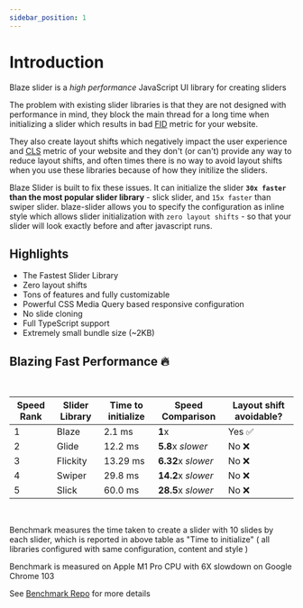 ```yaml
---
sidebar_position: 1
---
```


# Introduction

Blaze slider is a _high performance_ JavaScript UI library for creating sliders

The problem with existing slider libraries is that they are not designed with performance in mind, they block the main thread for a long time when initializing a slider which results in bad [FID](https://web.dev/fid/) metric for your website.

They also create layout shifts which negatively impact the user experience and [CLS](https://web.dev/cls/) metric of your website and they don't (or can't) provide any way to reduce layout shifts, and often times there is no way to avoid layout shifts when you use these libraries because of how they initilize the sliders.

Blaze Slider is built to fix these issues. It can initialize the slider **`30x faster` than the most popular slider library** - slick slider, and `15x faster` than swiper slider. blaze-slider allows you to specify the configuration as inline style which allows slider initialization with `zero layout shifts` - so that your slider will look exactly before and after javascript runs.

## Highlights

- The Fastest Slider Library
- Zero layout shifts
- Tons of features and fully customizable
- Powerful CSS Media Query based responsive configuration
- No slide cloning
- Full TypeScript support
- Extremely small bundle size (~2KB)

## Blazing Fast Performance 🔥

<br/>

| Speed Rank | Slider Library | Time to initialize | Speed Comparison   | Layout shift avoidable? |
| ---------- | -------------- | ------------------ | ------------------ | ----------------------- |
| 1          | Blaze          | 2.1 ms             | **1**x             | Yes ✅                  |
| 2          | Glide          | 12.2 ms            | **5.8**x _slower_  | No ❌                   |
| 3          | Flickity       | 13.29 ms           | **6.32**x _slower_ | No ❌                   |
| 4          | Swiper         | 29.8 ms            | **14.2**x _slower_ | No ❌                   |
| 5          | Slick          | 60.0 ms            | **28.5**x _slower_ | No ❌                   |

<br/>

Benchmark measures the time taken to create a slider with 10 slides by each slider, which is reported in above table as "Time to initialize" ( all libraries configured with same configuration, content and style )

Benchmark is measured on Apple M1 Pro CPU with 6X slowdown on Google Chrome 103

See [Benchmark Repo](https://github.com/blaze-slider/blaze-slider/tree/main/benchmark) for more details
